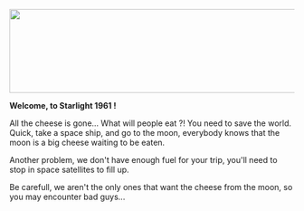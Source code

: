 <p align="center">
  <img width="704" height="148" src="https://github.com/grzi/starlight-1961/blob/main/assets/sprites/logo.png?raw=true">
</p>

**Welcome, to Starlight 1961 !**

All the cheese is gone... What will people eat ?! 
You need to save the world. Quick, take a space ship, and go to the moon, everybody knows that the moon is 
a big cheese waiting to be eaten.

Another problem, we don't have enough fuel for your trip, you'll need to stop in space satellites to fill up.

Be carefull, we aren't the only ones that want the cheese from the moon, so you may encounter bad guys...